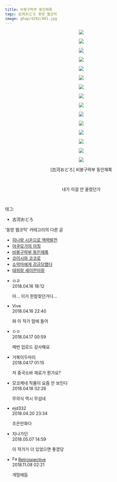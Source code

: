 ```yaml
---
title: 비봉구락부 동인재록
tags: 古河おどろ 동방_웹코믹
image: ghap/4292/001.jpg
---
```

<div class="article">
<p style="text-align: center; clear: none; float: none;"><img src="{{ site.nasurl }}/ghap/4292/001.jpg"/></p>
<p style="text-align: center; clear: none; float: none;"><img src="{{ site.nasurl }}/ghap/4292/002.jpg"/></p>
<p style="text-align: center; clear: none; float: none;"><img src="{{ site.nasurl }}/ghap/4292/003.jpg"/></p>
<p style="text-align: center; clear: none; float: none;"><img src="{{ site.nasurl }}/ghap/4292/004.jpg"/></p>
<p style="text-align: center; clear: none; float: none;"><img src="{{ site.nasurl }}/ghap/4292/005.jpg"/></p>
<p style="text-align: center; clear: none; float: none;"><img src="{{ site.nasurl }}/ghap/4292/006.jpg"/></p>
<p style="text-align: center; clear: none; float: none;"><img src="{{ site.nasurl }}/ghap/4292/007.jpg"/></p>
<p style="text-align: center; clear: none; float: none;"><img src="{{ site.nasurl }}/ghap/4292/008.jpg"/></p>
<p style="text-align: center; clear: none; float: none;"><img src="{{ site.nasurl }}/ghap/4292/009.jpg"/></p>
<p style="text-align: center; clear: none; float: none;"><img src="{{ site.nasurl }}/ghap/4292/010.jpg"/></p>
<p style="text-align: center; clear: none; float: none;"><img src="{{ site.nasurl }}/ghap/4292/011.jpg"/></p>
<p style="text-align: center; clear: none; float: none;"><img src="{{ site.nasurl }}/ghap/4292/012.jpg"/></p>
<p style="text-align: center; clear: none; float: none;"><img src="{{ site.nasurl }}/ghap/4292/013.jpg"/></p>
<p style="text-align: center; clear: none; float: none;"><img src="{{ site.nasurl }}/ghap/4292/014.jpg"/></p>
<p style="text-align: center; clear: none; float: none;"><img src="{{ site.nasurl }}/ghap/4292/015.jpg"/></p>
<p style="text-align: center; clear: none; float: none;">[古河おどろ] 비봉구락부 동인재록</p>
<p style="text-align: center; clear: none; float: none;"><br/></p>
<p style="text-align: center; clear: none; float: none;">내가 이걸 안 올렸던가</p>
<p><br/></p>
</div><div class="tagTrail">
<p>태그: </p>
<ul>
<li>古河おどろ</li>
</ul>
</div><div class="another">
<p>'동방 웹코믹' 카테고리의 다른 글</p>
<ul>
<li><a href="/2018-04-18-ghap_4296">히나랑 시온으로 액력발전</a></li>
<li><a href="/2018-04-18-ghap_4295">야쿠모가의 아침</a></li>
<li><a href="/2018-04-16-ghap_4292">비봉구락부 동인재록</a></li>
<li><a href="/2018-04-15-ghap_4289">코이시와 코코로</a></li>
<li><a href="/2018-04-15-ghap_4285">소악마에게 감금당했다</a></li>
<li><a href="/2018-04-15-ghap_4284">테위랑 세이란이랑</a></li>
</ul>
</div><div class="cb_module cb_fluid">
<div class="cb_wrt cb_profile">
<div class="comment">
<ul>
<li class="cb_thumb_off" id="comment15239832">
<div class="cb_comment_area">
<div class="cb_info_area">
<div class="cb_section">
<span class="cb_nick_name">ㅁㄹ</span>
</div>
<div class="cb_section">
<span class="cb_date">2018.04.16 18:12 </span>
</div>
</div>
<div class="cb_dsc_comment">
<p class="cb_dsc">
											아... 이거 한참찾던거다...
										</p>
</div>
</div></li>
<li class="cb_thumb_off" id="comment15239946">
<div class="cb_comment_area">
<div class="cb_info_area">
<div class="cb_section">
<span class="cb_nick_name">Vive</span>
</div>
<div class="cb_section">
<span class="cb_date">2018.04.16 22:40 </span>
</div>
</div>
<div class="cb_dsc_comment">
<p class="cb_dsc">
											퍄 이 작가 맘에 들어
										</p>
</div>
</div></li>
<li class="cb_thumb_off" id="comment15240033">
<div class="cb_comment_area">
<div class="cb_info_area">
<div class="cb_section">
<span class="cb_nick_name">ㅇㅇ</span>
</div>
<div class="cb_section">
<span class="cb_date">2018.04.17 00:59 </span>
</div>
</div>
<div class="cb_dsc_comment">
<p class="cb_dsc">
											매번 업로드 감사해요
										</p>
</div>
</div></li>
<li class="cb_thumb_off" id="comment15240044">
<div class="cb_comment_area">
<div class="cb_info_area">
<div class="cb_section">
<span class="cb_nick_name">거북이두마리</span>
</div>
<div class="cb_section">
<span class="cb_date">2018.04.17 01:15 </span>
</div>
</div>
<div class="cb_dsc_comment">
<p class="cb_dsc">
											저 중국소바 재료가 뭔가요?
										</p>
</div>
</div></li>
<li class="cb_thumb_off" id="comment15240579">
<div class="cb_comment_area">
<div class="cb_info_area">
<div class="cb_section">
<span class="cb_nick_name">모코케네 작품이 요즘 안 보인다</span>
</div>
<div class="cb_section">
<span class="cb_date">2018.04.18 02:26 </span>
</div>
</div>
<div class="cb_dsc_comment">
<p class="cb_dsc">
											무의식 역시 무섭네
										</p>
</div>
</div></li>
<li class="cb_thumb_off" id="comment15242406">
<div class="cb_comment_area">
<div class="cb_info_area">
<div class="cb_section">
<span class="cb_nick_name">ejd332</span>
</div>
<div class="cb_section">
<span class="cb_date">2018.04.20 23:34 </span>
</div>
</div>
<div class="cb_dsc_comment">
<p class="cb_dsc">
											조은만화다
										</p>
</div>
</div></li>
<li class="cb_thumb_off" id="comment15251911">
<div class="cb_comment_area">
<div class="cb_info_area">
<div class="cb_section">
<span class="cb_nick_name">지나가던</span>
</div>
<div class="cb_section">
<span class="cb_date">2018.05.07 14:59 </span>
</div>
</div>
<div class="cb_dsc_comment">
<p class="cb_dsc">
											이 작가거 더 있었으면 좋겠당
										</p>
</div>
</div></li>
<li class="cb_thumb_off" id="comment15369441">
<div class="cb_comment_area">
<div class="cb_info_area">
<div class="cb_section">
<span class="cb_nick_name"><img alt="Favicon of http://retropective53.tistory.com" height="16" onerror="this.onerror=null;this.parentNode.removeChild(this)" src="http://retropective53.tistory.com/favicon.ico" width="16"/> <a href="http://retropective53.tistory.com" onclick="return openLinkInNewWindow(this)">Retrospective</a></span>
</div>
<div class="cb_section">
<span class="cb_date">2018.11.08 02:21 </span>
</div>
</div>
<div class="cb_dsc_comment">
<p class="cb_dsc">
											개맘에듬
										</p>
</div>
</div></li>
</ul>
</div>
</div><!-- commentList close -->
</div>
